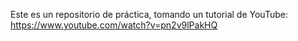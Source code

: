 Este es un repositorio de práctica, tomando un tutorial de YouTube: https://www.youtube.com/watch?v=pn2v9lPakHQ